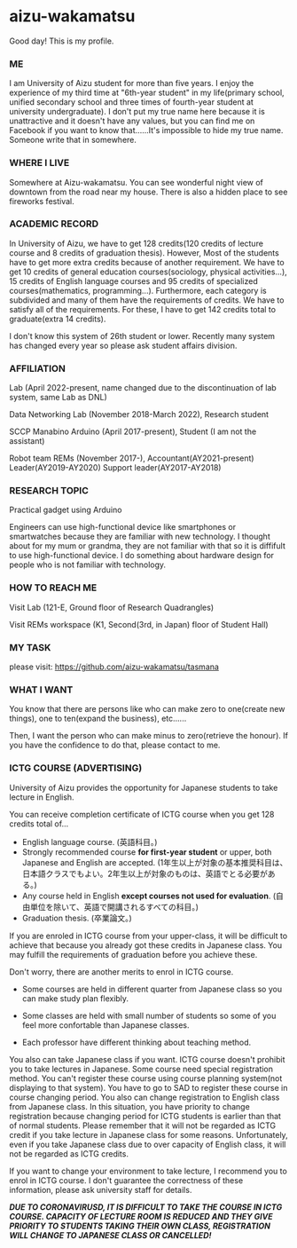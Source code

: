 # aizu-wakamatsu
Good day! This is my profile.

### ME
I am University of Aizu student for more than five years. I enjoy the experience of my third time at "6th-year student" in my life(primary school, unified secondary school and three times of fourth-year student at university undergraduate). I don't put my true name here because it is unattractive and it doesn't have any values, but you can find me on Facebook if you want to know that......It's impossible to hide my true name. Someone write that in somewhere.

### WHERE I LIVE
Somewhere at Aizu-wakamatsu. You can see wonderful night view of downtown from the road near my house. There is also a hidden place to see fireworks festival.
<!--
### BIRTHDAY
Same as [gpioblink](https://github.com/gpioblink)(We call him "Gb"). Hey you, celebrating his birthday, don't forget that that day is also my birthday! (It doesn't mean "Buy me some gifts", just keep me in mind.) ...Hmm, only Gb gets people's attention, it's unpleasant.
-->
### ACADEMIC RECORD
<!--
I have almost 100 credits at the end of the autumn semester 2021 (October to March).

My TOEIC score is 730 (Institutional Program, at 15 February 2020).
-->

In University of Aizu, we have to get 128 credits(120 credits of lecture course and 8 credits of graduation thesis). However, Most of the students have to get more extra credits because of another requirement. We have to get 10 credits of general education courses(sociology, physical activities...), 15 credits of English language courses and 95 credits of specialized courses(mathematics, programming...). Furthermore, each category is subdivided and many of them have the requirements of credits. We have to satisfy all of the requirements. For these, I have to get 142 credits total to graduate(extra 14 credits).

I don't know this system of 26th student or lower. Recently many system has changed every year so please ask student affairs division.

### AFFILIATION
Lab (April 2022-present, name changed due to the discontinuation of lab system, same Lab as DNL)

Data Networking Lab (November 2018-March 2022), Research student

SCCP Manabino Arduino (April 2017-present), Student (I am not the assistant)

Robot team REMs (November 2017-), Accountant(AY2021-present) Leader(AY2019-AY2020) Support leader(AY2017-AY2018)

### RESEARCH TOPIC
Practical gadget using Arduino
<!--
Main purpose of this research is to reduce the cost to buy useful device. Generally, useful device made by old technology is expensive. Then, we can replace them by the device using Arduino to reduce the cost. We know that the expensive device is suitable if we require higher precision, but when we use that in ordinary life, we don't need higher precision. we want to make the device with medium performance and lower cost.
-->

Engineers can use high-functional device like smartphones or smartwatches because they are familiar with new technology. I thought about for my mum or grandma, they are not familiar with that so it is diffifult to use high-functional device. I do something about hardware design for people who is not familiar with technology.

### HOW TO REACH ME
Visit Lab (121-E, Ground floor of Research Quadrangles)

Visit REMs workspace (K1, Second(3rd, in Japan) floor of Student Hall)
<!--
|🇬🇧|🇯🇵|
|:-:|:-:|
|second floor|third floor|
|first floor|second floor|
|ground floor|first floor|
-->
### MY TASK
please visit: https://github.com/aizu-wakamatsu/tasmana

### WHAT I WANT
You know that there are persons like who can make zero to one(create new things), one to ten(expand the business), etc......

Then, I want the person who can make minus to zero(retrieve the honour). If you have the confidence to do that, please contact to me.

### ICTG COURSE (ADVERTISING)
University of Aizu provides the opportunity for Japanese students to take lecture in English.

You can receive completion certificate of ICTG course when you get 128 credits total of...
- English language course. (英語科目。)
- Strongly recommended course **for first-year student** or upper, both Japanese and English are accepted. (1年生以上が対象の基本推奨科目は、日本語クラスでもよい。2年生以上が対象のものは、英語でとる必要がある。)
- Any course held in English **except courses not used for evaluation**. (自由単位を除いて、英語で開講されるすべての科目。)
- Graduation thesis. (卒業論文。)

If you are enroled in ICTG course from your upper-class, it will be difficult to achieve that because you already got these credits in Japanese class. You may fulfill the requirements of graduation before you achieve these.

Don't worry, there are another merits to enrol in ICTG course.

- Some courses are held in different quarter from Japanese class so you can make study plan flexibly. 

- Some classes are held with small number of students so some of you feel more confortable than Japanese classes.

- Each professor have different thinking about teaching method.

You also can take Japanese class if you want. ICTG course doesn't prohibit you to take lectures in Japanese. Some course need special registration method. You can't register these course using course planning system(not displaying to that system). You have to go to SAD to register these course in course changing period. You also can change registration to English class from Japanese class. In this situation, you have priority to change registration because changing period for ICTG students is earlier than that of normal students. Please remember that it will not be regarded as ICTG credit if you take lecture in Japanese class for some reasons. Unfortunately, even if you take Japanese class due to over capacity of English class, it will not be regarded as ICTG credits.

If you want to change your environment to take lecture, I recommend you to enrol in ICTG course. I don't guarantee the correctness of these information, please ask university staff for details.

***DUE TO CORONAVIRUSD, IT IS DIFFICULT TO TAKE THE COURSE IN ICTG COURSE. CAPACITY OF LECTURE ROOM IS REDUCED AND THEY GIVE PRIORITY TO STUDENTS TAKING THEIR OWN CLASS, REGISTRATION WILL CHANGE TO JAPANESE CLASS OR CANCELLED!***
